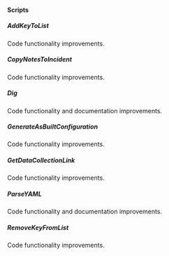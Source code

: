 #### Scripts

##### AddKeyToList
Code functionality improvements.

##### CopyNotesToIncident
Code functionality improvements.

##### Dig
Code functionality and documentation improvements.

##### GenerateAsBuiltConfiguration
Code functionality improvements.

##### GetDataCollectionLink
Code functionality improvements.

##### ParseYAML
Code functionality and documentation improvements.

##### RemoveKeyFromList
Code functionality improvements.